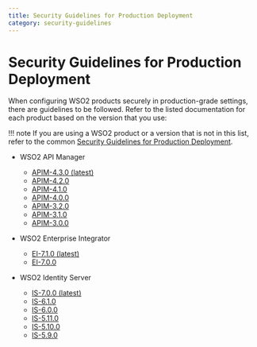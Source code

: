 ```yaml
---
title: Security Guidelines for Production Deployment
category: security-guidelines
---
```


# Security Guidelines for Production Deployment

When configuring WSO2 products securely in production-grade settings, there are guidelines to be followed.
Refer to the listed documentation for each product based on the version that you use:

!!! note
    If you are using a WSO2 product or a version that is not in this list,
    refer to the common [Security Guidelines for Production Deployment](https://docs.wso2.com/display/ADMIN44x/Security+Guidelines+for+Production+Deployment).

* WSO2 API Manager
    - [APIM-4.3.0 (latest)](https://apim.docs.wso2.com/en/latest/install-and-setup/setup/deployment-best-practices/security-guidelines-for-production-deployment/)
    - [APIM-4.2.0](https://apim.docs.wso2.com/en/4.2.0/install-and-setup/setup/deployment-best-practices/security-guidelines-for-production-deployment/)
    - [APIM-4.1.0](https://apim.docs.wso2.com/en/4.1.0/install-and-setup/setup/deployment-best-practices/security-guidelines-for-production-deployment/)
    - [APIM-4.0.0](https://apim.docs.wso2.com/en/4.0.0/install-and-setup/setup/deployment-best-practices/security-guidelines-for-production-deployment/)
    - [APIM-3.2.0](https://apim.docs.wso2.com/en/3.2.0/install-and-setup/setup/deployment-best-practices/security-guidelines-for-production-deployment/)
    - [APIM-3.1.0](https://apim.docs.wso2.com/en/3.1.0/install-and-setup/setup/deployment-best-practices/security-guidelines-for-production-deployment/)
    - [APIM-3.0.0](https://apim.docs.wso2.com/en/3.0.0/install-and-setup/deploying-wso2-api-manager/security-guidelines-for-production-deployment/)
* WSO2 Enterprise Integrator
    - [EI-7.1.0 (latest)](https://ei.docs.wso2.com/en/latest/micro-integrator/setup/deployment/deployment_checklist/)
    - [EI-7.0.0](https://ei.docs.wso2.com/en/7.0.0/micro-integrator/setup/deployment/deployment_checklist/)

* WSO2 Identity Server
    - [IS-7.0.0 (latest)](https://is.docs.wso2.com/en/latest/deploy/security/security-guidelines-for-production-deployment/)
    - [IS-6.1.0](https://is.docs.wso2.com/en/6.1.0/deploy/security/security-guidelines-for-production-deployment/)
    - [IS-6.0.0](https://is.docs.wso2.com/en/6.0.0/administer/security-guidelines-for-production-deployment/)
    - [IS-5.11.0](https://is.docs.wso2.com/en/5.11.0/administer/security-guidelines-for-production-deployment/)
    - [IS-5.10.0](https://is.docs.wso2.com/en/5.10.0/administer/security-guidelines-for-production-deployment/)
    - [IS-5.9.0](https://is.docs.wso2.com/en/5.9.0/administer/security-guidelines-for-production-deployment/)
